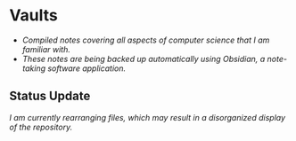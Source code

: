 
# Vaults

-   _Compiled notes covering all aspects of computer science that I am familiar with._
-   _These notes are being backed up automatically using Obsidian, a note-taking software application._

## Status Update

_I am currently rearranging files, which may result in a disorganized display of the repository._
